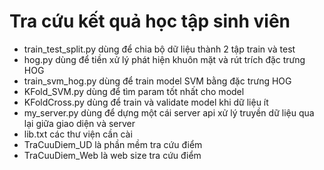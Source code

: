 # Tra cứu kết quả học tập sinh viên
- train_test_split.py dùng để chia bộ dữ liệu thành 2 tập train và test
- hog.py dùng để tiền xử lý phát hiện khuôn mặt và rút trích đặc trưng HOG
- train_svm_hog.py dùng để train model SVM bằng đặc trưng HOG
- KFold_SVM.py dùng để tìm param tốt nhất cho model
- KFoldCross.py dùng để train và validate model khi dữ liệu ít
- my_server.py dùng để dựng một cái server api xử lý truyền dữ liệu qua lại giữa giao diện và server
- lib.txt các thư viện cần cài
- TraCuuDiem_UD là phần mềm tra cứu điểm 
- TraCuuDiem_Web là web size tra cứu điểm
